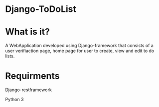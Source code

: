 # Django-ToDoList

# What is it?
A WebApplication developed using Django-framework that consists of a user verifiaction page, home page for user to create, view and edit to do lists.

# Requirments
Django-restframework

Python 3
